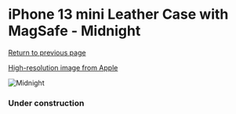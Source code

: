 # iPhone 13 mini Leather Case with MagSafe - Midnight

[Return to previous page](/iphone_13)

[High-resolution image from Apple](https://store.storeimages.cdn-apple.com/8756/as-images.apple.com/is/MM0M3?wid=4500&hei=4500&fmt=png)

<div style="width: 384px"><img src="/everypreview/MM0M3.png" alt="Midnight"></div>

### Under construction
